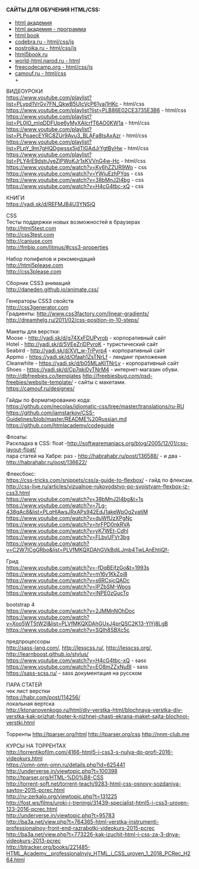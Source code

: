 #### САЙТЫ ДЛЯ ОБУЧЕНИЯ HTML/CSS:
+ [html академия](https://htmlacademy.ru/courses)</br>
+ [html академия - программа](https://htmlacademy.ru/program)</br>
+ [html book](http://htmlbook.ru/)</br>
+ [codebra.ru - html/css/js](https://codebra.ru/)</br>
+ [postroika.ru - html/css/js](http://www.postroika.ru/html/)</br>
+ [html5book.ru](https://html5book.ru/html-tags/)</br>
+ [world-html.narod.ru - html](http://world-html.narod.ru/page/teg.htm)</br>
+ [freecodecamp.org - html/css/js](https://www.freecodecamp.org/)</br>
+ [camouf.ru - html/css](https://camouf.ru/blog-note/?PAGEN_1=5)</br>
+[]()</br>


ВИДЕОУРОКИ</br>
https://www.youtube.com/playlist?list=PLypd1VrGv7FN_QkwB5UIcVcP61yaj1HKc - html/css</br>
https://www.youtube.com/playlist?list=PLB86E02CE3735E3B6 - html/css</br>
https://www.youtube.com/playlist?list=PL0lO_mIqDDFUpe6yMyXAlcrfT6AO0KW1a - html/css</br>
https://www.youtube.com/playlist?list=PLPpaecEYRC8ZUr9Avu3_BLAFa8tsAxAzr - html/css</br>
https://www.youtube.com/playlist?list=PLpY_9m7gHQDgwssx5jdTlGAdJrYgtByHw - html/css</br>
https://www.youtube.com/playlist?list=PLY4rE9dstrJyeZlPWoKJr1xKVVnG4w-Hc - html/css</br>
https://www.youtube.com/watch?v=Ky6hZZUR9Wo - css</br>
https://www.youtube.com/watch?v=YWjuEzhPYqs - css</br>
https://www.youtube.com/watch?v=38bMnJ2l4bg - css</br>
https://www.youtube.com/watch?v=H4cG4tbc-xQ - css</br>



КНИГИ</br>
https://yadi.sk/d/REFMJB4U3YNSjQ</br>



CSS</br>
Тесты поддержки новых возможностей в браузерах </br>
http://html5test.com </br>
http://css3test.com </br>
http://caniuse.com </br>
http://fmbip.com/litmus/#css3-properties </br>

Набор полифилов и рекомендаций </br>
http://html5please.com </br>
http://css3please.com </br>

Сборник CSS3 анимаций </br>
http://daneden.github.io/animate.css/ </br>

Генераторы CSS3 свойств </br>
http://css3generator.com </br>
Градиенты: http://www.css3factory.com/linear-gradients/ </br>
http://dreamhelg.ru/2011/02/css-position-in-10-steps/ </br>

Макеты для верстки:</br>
Moose - http://yadi.sk/d/g74XxFDUPyrob - корпоративный сайт</br>
Hotel - http://yadi.sk/d/5VEeZriDPyroK - туристический сайт</br>
Seabird - http://yadi.sk/d/XVt_w-TrPyrp4 - корпоративный сайт</br>
Appmo - https://yadi.sk/d/Ofaah1ZsTNrLf - лендинг приложения</br>
Cleanwhite - https://yadi.sk/d/b05MLaKITNrLy - корпоративный сайт</br>
Shoes - https://yadi.sk/d/Cp7qki0yTNrM4 - интернет-магазин обуви.</br>
http://dbfreebies.co/templates http://freebiesbug.com/psd-freebies/website-template/ - cайты с макетами.</br>
https://camouf.ru/designes/</br>

Гайды по форматированию кода:</br>
https://github.com/necolas/idiomatic-css/tree/master/translations/ru-RU</br>
https://github.com/iamstarkov/CSS-Guidelines/blob/master/README%20Russian.md</br>
https://github.com/htmlacademy/codeguide</br>

Флоаты:</br>
Раскладка в CSS: float -http://softwaremaniacs.org/blog/2005/12/01/css-layout-float/</br>
пара статей на Хабре: раз - http://habrahabr.ru/post/136588/ - и два - http://habrahabr.ru/post/136622/</br>

Флексбокс:</br> 
https://css-tricks.com/snippets/css/a-guide-to-flexbox/ - гайд по флексам.</br>
http://css-live.ru/articles/vizualnoe-rukovodstvo-po-svojstvam-flexbox-iz-css3.html</br>
https://www.youtube.com/watch?v=38bMnJ2l4bg&t=1s</br>
https://www.youtube.com/watch?v=7Lg-438gAc8&list=PLqHlAwsJRxAPs942EdJ1akeWpOg2yatiM</br>
https://www.youtube.com/watch?v=duWfUzXPgNc</br>
https://www.youtube.com/watch?v=hrFPD0nkRVA</br>
https://www.youtube.com/watch?v=yK7WEt-CdhI</br>
https://www.youtube.com/watch?v=FLbvUFVr3bg</br>
https://www.youtube.com/watch?v=C2W7ICgGRbo&list=PLVfMKQXDAhGVkBdjLJmb4TwLAnEhtiQf-</br>

Грид</br> 
https://www.youtube.com/watch?v=-fDqBEjfzGo&t=1993s</br> 
https://www.youtube.com/watch?v=m16v1KkZoi8</br> 
https://www.youtube.com/watch?v=s6RCsjcQADc</br> 
https://www.youtube.com/watch?v=IPZbSM-Wpos</br> 
https://www.youtube.com/watch?v=iNPE0zGucTo</br> 

bootstrap 4</br> 
https://www.youtube.com/watch?v=2JMMnNOhDoc</br> 
https://www.youtube.com/watch?v=Xoo5WT5tW2I&list=PLVfMKQXDAhGUxJ4prQSC2K13-YlYj8LgB</br> 
https://www.youtube.com/watch?v=SQIh8SBXc5c</br> 


предпроцессоры</br>
http://sass-lang.com/, http://lesscss.ru/, http://lesscss.org/, http://learnboost.github.io/stylus/</br> 
https://www.youtube.com/watch?v=H4cG4tbc-xQ - sass</br> 
https://www.youtube.com/watch?v=EO8mZZxNuBI - sass</br> 
https://sass-scss.ru/ - sass документация на русском</br> 




ПАРА СТАТЕЙ</br>
чек лист верстки</br>
https://habr.com/post/114256/</br>
локальная вертска</br>
http://ktonanovenkogo.ru/html/div-verstka-html/blochnaya-verstka-div-verstka-kak-prizhat-footer-k-nizhnej-chasti-ekrana-maket-sajta-blochnoj-verstki.html</br>


Торренты
http://tparser.org/html
http://tparser.org/css
http://nnm-club.me


КУРСЫ НА ТОРРЕНТАХ</br>
http://torrentikofilm.com/4166-html5-i-css3-s-nulya-do-profi-2016-videokurs.html</br>
https://omn-omn-omn.ru/details.php?id=625441</br>
http://underverse.in/viewtopic.php?t=100398</br>
http://tparser.org/HTML-%D0%B8-CSS</br>
http://torrent-soft.net/torrent-teach/9283-html-css-osnovy-sozdaniya-saytov-2015-pcrec.html</br>
http://ru-zerkalo.org/viewtopic.php?t=131225</br>
http://fost.ws/films/uroki-i-treningi/31439-specialist-html5-i-css3-uroven-123-2016-pcrec.html</br>
http://underverse.in/viewtopic.php?t=95783</br>
http://ba3a.net/view.php?t=764365-html-verstka-instrumenti-professionalnoy-front-end-razrabotki-videokurs-2015-pcrec</br>
http://ba3a.net/view.php?t=773226-kak-izuchit-html-i-css-za-3-dnya-videokurs-2013-pcrec</br>
http://btracker.org/books/221485-HTML_Academy__professionalnyiy_HTML_i_CSS_uroven_1_2018_PCRec_H264.html</br>
